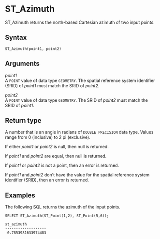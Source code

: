 # ST\_Azimuth<a name="ST_Azimuth-function"></a>

ST\_Azimuth returns the north\-based Cartesian azimuth of two input points\. 

## Syntax<a name="ST_Azimuth-function-syntax"></a>

```
ST_Azimuth(point1, point2)
```

## Arguments<a name="ST_Azimuth-function-arguments"></a>

 *point1*   
A `POINT` value of data type `GEOMETRY`\. The spatial reference system identifier \(SRID\) of *point1* must match the SRID of *point2*\. 

 *point2*   
A `POINT` value of data type `GEOMETRY`\. The SRID of *point2* must match the SRID of *point1*\. 

## Return type<a name="ST_Azimuth-function-return"></a>

A number that is an angle in radians of `DOUBLE PRECISION` data type\. Values range from 0 \(inclusive\) to 2 pi \(exclusive\)\. 

If either *point1* or *point2* is null, then null is returned\. 

If *point1* and *point2* are equal, then null is returned\. 

If *point1* or *point2* is not a point, then an error is returned\. 

If *point1* and *point2* don't have the value for the spatial reference system identifier \(SRID\), then an error is returned\. 

## Examples<a name="ST_Azimuth-function-examples"></a>

The following SQL returns the azimuth of the input points\. 

```
SELECT ST_Azimuth(ST_Point(1,2), ST_Point(5,6));
```

```
st_azimuth
-------------------
 0.7853981633974483
```